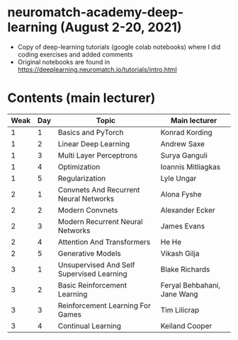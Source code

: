 # neuromatch-academy-deep-learning (August 2-20, 2021) 
* Copy of deep-learning tutorials (google colab notebooks) where I did coding exercises and added comments  
* Original notebooks are found in https://deeplearning.neuromatch.io/tutorials/intro.html

# Contents (main lecturer)
|  Weak |  Day  | Topic | Main lecturer | 
| ----- | ----- | ----- | ------------- |
| 1     | 1     | Basics and PyTorch      | Konrad Kording |
| 1     | 2     | Linear Deep Learning    | Andrew Saxe |
| 1     | 3     | Multi Layer Perceptrons | Surya Ganguli |
| 1     | 4     | Optimization            | Ioannis Mitliagkas |
| 1     | 5     | Regularization          | Lyle Ungar |
| 2     | 1     | Convnets And Recurrent Neural Networks    | Alona Fyshe |
| 2     | 2     | Modern Convnets                  | Alexander Ecker |
| 2     | 3     | Modern Recurrent Neural Networks | James Evans |
| 2     | 4     | Attention And Transformers       | He He |
| 2     | 5     | Generative Models                | Vikash Gilja |
| 3     | 1     | Unsupervised And Self Supervised Learning     | Blake Richards |
| 3     | 2     | Basic Reinforcement Learning                  | Feryal Behbahani, Jane Wang |
| 3     | 3     | Reinforcement Learning For Games | Tim Lilicrap |
| 3     | 4     | Continual Learning               | Keiland Cooper |
